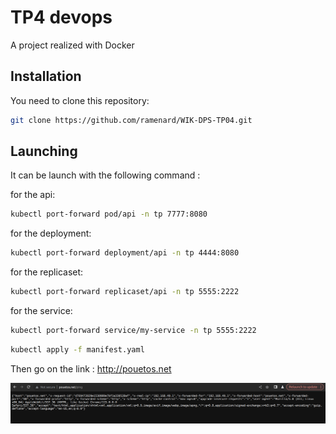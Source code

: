 # TP4 devops

A project realized with Docker

## Installation

You need to clone this repository:
```sh
git clone https://github.com/ramenard/WIK-DPS-TP04.git
```

## Launching

It can be launch with the following command :

for the api:
```sh
kubectl port-forward pod/api -n tp 7777:8080
```

for the deployment:
```sh
kubectl port-forward deployment/api -n tp 4444:8080
```

for the replicaset:
```sh
kubectl port-forward replicaset/api -n tp 5555:2222
```

for the service:
```sh
kubectl port-forward service/my-service -n tp 5555:2222
```

```sh
kubectl apply -f manifest.yaml
```
Then go on the link : http://pouetos.net


![pouetos.net](image.png)